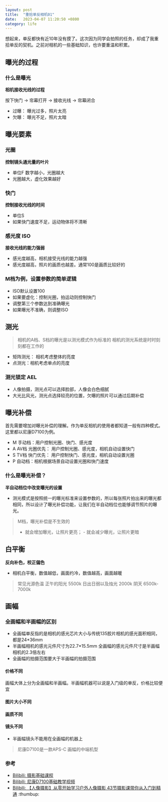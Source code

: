 ```yaml
---
layout: post
title:  "重拾单反相机01"
date:   2023-04-07 11:20:50 +0800
category: life
---
```


想起来，单反都快有近10年没有摸了。这次因为同学会拍照的任务，却成了我重拾单反的契机。之前对相机的一些基础知识，也许要重温和积累。


## 曝光的过程

### 什么是曝光

**相机接收光线的过程**

按下快门 -> 帘幕打开 -> 接收光线 -> 帘幕闭合

- 过曝： 曝光过多，照片太亮
- 欠曝： 曝光不足，照片太暗

## 曝光要素

### 光圈

**控制镜头通光量的叶片**

- 单位F 数字越小，光圈越大
- 光圈越大，虚化效果越好

### 快门

**控制接收光线的时间**

- 单位S
- 如果快门速度不足，运动物体将不清晰

### 感光度 ISO

**接收光线的能力强弱**

- 感光度越高，相机接受光线的能力越强 
- 感光度越高，照片的画质也越差。通常100是画质比较好的

### M档为例，设置参数的简单逻辑

- ISO默认设置100
- 如果要虚化：控制光圈，拍运动则控制快门
- 调整第三个参数达到准确曝光
- 如果曝光不准确，则调整ISO

## 测光

> 相机的A档、S档的曝光是以测光模式作为标准的
> 相机的测光系统是时时刻刻都在工作的

- 矩阵测光： 相机考虑整体的亮度
- 点测光：相机考虑单点的亮度

### 测光锁定 AEL

- 人像拍摄，测光点可以选择脸部，人像会白色细腻
- 大光比风光，测光点选择较亮的位置，欠曝的照片可以通过后期补偿

## 曝光补偿

首先需要增加对曝光补偿的理解。作为单反相机的使用者都知道一般有四种模式。这里都以尼康D7100为例。 

- M 手动档：用户控制光圈、快门、感光度
- A AV档 光圈优先： 用户控制光圈、感光度，相机自动设置快门
- S TV档 快门优先： 用户控制快门、感光度，相机自动设置光圈
- P 自动档：相机根据场景自动设置光圈和快门速度

### 什么是曝光补偿？ 

**半自动档位中改变曝光的设置**

- 测光模式是按照统一的曝光标准来设置参数的，所以每张照片拍出来的曝光都相同，所以设计了曝光补偿功能，让我们在半自动档位也能够调节照片的曝光。
 
> M档，曝光补偿是不生效的
> + 就会增加曝光，让照片更亮； - 就会减少曝光，让照片更暗

## 白平衡

**反向补色，校正偏色**

- 相机白平衡，数值越低，画面约冷，数值越高，画面越暖 

> 常见光源色温
> 正午的阳光 5500k
> 日出日弱以及烛光  2000k
> 阴天 6500k-7000k

## 画幅

### 全画幅和半画幅的区别

- 全画幅单反指的是相机的感光芯片大小与传统135胶片相机的感光面积相同，都是24*36mm
- 半画幅相机的感光元件尺寸为22.7*15.5mm 全画幅的感光元件尺寸是半画幅相机的2.3倍左右
- 全画幅的拍摄范围要大于半画幅的拍摄范围

#### 价格不同
画幅大体上分为全画幅和半画幅。半画幅机器可以说是入门级的单反，价格比较便宜

#### 图片大小不同

#### 画质不同

#### 镜头不同

- 半画幅镜头不能用在全画幅的机器上

> 尼康D7100是一款APS-C 画幅的中端机型 

### 参考

- [Bilibili: 摄影基础课程](https://www.bilibili.com/video/BV1V3411V7vC)
- [Bilibili: 尼康D7100基础教学视频](https://www.bilibili.com/video/BV1hx411j7o9)
- [Bilibili: 【人像摄影】从零开始学习户外人像摄影 43节摄影课带你从入门到精通](https://www.bilibili.com/video/BV1pM4y1P7T5) :thumbup: